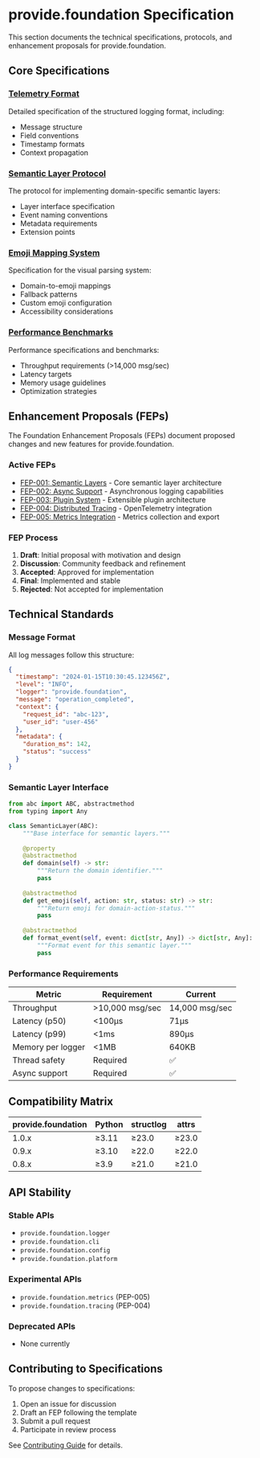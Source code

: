 # provide.foundation Specification

This section documents the technical specifications, protocols, and enhancement proposals for provide.foundation.

## Core Specifications

### [Telemetry Format](telemetry-format.md)
Detailed specification of the structured logging format, including:
- Message structure
- Field conventions
- Timestamp formats
- Context propagation

### [Semantic Layer Protocol](semantic-protocol.md)
The protocol for implementing domain-specific semantic layers:
- Layer interface specification
- Event naming conventions
- Metadata requirements
- Extension points

### [Emoji Mapping System](emoji-mapping.md)
Specification for the visual parsing system:
- Domain-to-emoji mappings
- Fallback patterns
- Custom emoji configuration
- Accessibility considerations

### [Performance Benchmarks](benchmarks.md)
Performance specifications and benchmarks:
- Throughput requirements (>14,000 msg/sec)
- Latency targets
- Memory usage guidelines
- Optimization strategies

## Enhancement Proposals (FEPs)

The Foundation Enhancement Proposals (FEPs) document proposed changes and new features for provide.foundation.

### Active FEPs

- [FEP-001: Semantic Layers](feps/fep-001.md) - Core semantic layer architecture
- [FEP-002: Async Support](feps/fep-002.md) - Asynchronous logging capabilities
- [FEP-003: Plugin System](feps/fep-003.md) - Extensible plugin architecture
- [FEP-004: Distributed Tracing](feps/fep-004.md) - OpenTelemetry integration
- [FEP-005: Metrics Integration](feps/fep-005.md) - Metrics collection and export

### FEP Process

1. **Draft**: Initial proposal with motivation and design
2. **Discussion**: Community feedback and refinement
3. **Accepted**: Approved for implementation
4. **Final**: Implemented and stable
5. **Rejected**: Not accepted for implementation

## Technical Standards

### Message Format

All log messages follow this structure:

```json
{
  "timestamp": "2024-01-15T10:30:45.123456Z",
  "level": "INFO",
  "logger": "provide.foundation",
  "message": "operation_completed",
  "context": {
    "request_id": "abc-123",
    "user_id": "user-456"
  },
  "metadata": {
    "duration_ms": 142,
    "status": "success"
  }
}
```

### Semantic Layer Interface

```python
from abc import ABC, abstractmethod
from typing import Any

class SemanticLayer(ABC):
    """Base interface for semantic layers."""
    
    @property
    @abstractmethod
    def domain(self) -> str:
        """Return the domain identifier."""
        pass
    
    @abstractmethod
    def get_emoji(self, action: str, status: str) -> str:
        """Return emoji for domain-action-status."""
        pass
    
    @abstractmethod
    def format_event(self, event: dict[str, Any]) -> dict[str, Any]:
        """Format event for this semantic layer."""
        pass
```

### Performance Requirements

| Metric | Requirement | Current |
|--------|------------|---------|
| Throughput | >10,000 msg/sec | 14,000 msg/sec |
| Latency (p50) | <100μs | 71μs |
| Latency (p99) | <1ms | 890μs |
| Memory per logger | <1MB | 640KB |
| Thread safety | Required | ✅ |
| Async support | Required | ✅ |

## Compatibility Matrix

| provide.foundation | Python | structlog | attrs |
|-------------------|---------|-----------|--------|
| 1.0.x | ≥3.11 | ≥23.0 | ≥23.0 |
| 0.9.x | ≥3.10 | ≥22.0 | ≥22.0 |
| 0.8.x | ≥3.9 | ≥21.0 | ≥21.0 |

## API Stability

### Stable APIs
- `provide.foundation.logger`
- `provide.foundation.cli`
- `provide.foundation.config`
- `provide.foundation.platform`

### Experimental APIs
- `provide.foundation.metrics` (PEP-005)
- `provide.foundation.tracing` (PEP-004)

### Deprecated APIs
- None currently

## Contributing to Specifications

To propose changes to specifications:

1. Open an issue for discussion
2. Draft an FEP following the template
3. Submit a pull request
4. Participate in review process

See [Contributing Guide](../development/contributing.md) for details.